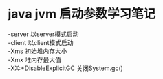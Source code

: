 java jvm 启动参数学习笔记
===========================
-server                 以server模式启动     
-client                 以client模式启动     
-Xms 	                初始堆内存大小      
-Xmx                    堆内存最大值     
-XX:+DisableExplicitGC 	关闭System.gc()     
